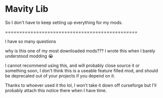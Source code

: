 Mavity Lib
=
So I don't have to keep setting up everything for my mods.

===============================================

I have so many questions

why is this one of my most downloaded mods??? I wrote this when I barely understood modding :sob:

I cannot recommend using this, and will probably close source it or something soon, I don't think this is a useable feature filled mod, and should be deprecated out of your projects if you depend on it.

Thanks to whoever used it tho lol, I won't take it down off curseforge but I'll probably attach this notice there when I have time.
